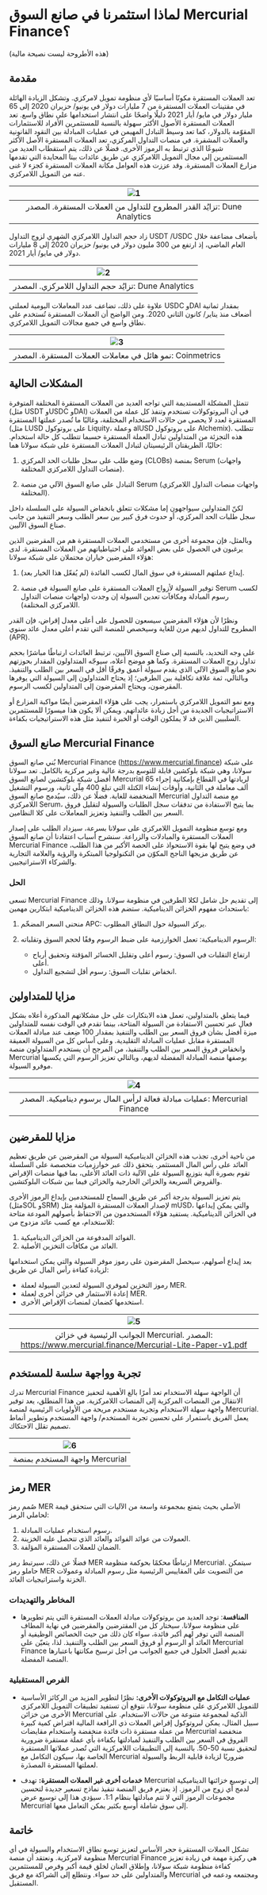 # لماذا استثمرنا في صانع السوق Mercurial Finance؟

(هذه الأطروحة ليست نصيحة مالية)

## مقدمة

تعد العملات المستقرة مكونًا أساسيًا لأي منظومة تمويل لامركزي. وتشكل الزيادة الهائلة في مقتينات العملات المستقرة من 7 مليارات دولار في يونيو/ حزيران 2020 إلى 65 مليار دولار في مايو/ أيار 2021 دليلًا واضحًا على انتشار استخدامها على نطاق واسع. تعد العملات المستقرة الأصول الأكثر سهولة بالنسبة للمستثمرين الأفراد للاستثمارات المقوّمة بالدولار، كما تعد وسيط التبادل المهيمن في عمليات المبادلة بين النقود القانونية والعملات المشفرة. في منصات التداول المركزي، تعد العملات المستقرة الأصل الأكثر شيوعًا الذي ترتبط به الرموز الأخرى. فضلًا عن ذلك، يتم استقطاب العديد من المستثمرين إلى مجال التمويل اللامركزي عن طريق عائدات بيتا المحايدة التي تقدمها مزارع العملات المستقرة. وقد عززت هذه العوامل مكانة العملات المستقرة كجزء لا غنى عنه من التمويل اللامركزي.

| ![1](images/mercurial_finance/mercurial_finance-1.png) |
|:--:|
| تزايُد القدر المطروح للتداول من العملات المستقرة. المصدر: Dune Analytics |

زاد حجم التداول اللامركزي الشهري لزوج التداول USDT /USDC بأضعاف مضاعفة خلال العام الماضي، إذ ارتفع من 300 مليون دولار في يونيو/ حزيران 2020 إلى 8 مليارات دولار في مايو/ أيار 2021.

| ![2](images/mercurial_finance/mercurial_finance-2.png) |
|:--:|
| تزايُد حجم التداول اللامركزي. المصدر: Dune Analytics |

علاوة على ذلك، تضاعف عدد المعاملات اليومية لعملتي USDC وDAI بمقدار ثمانية أضعاف منذ يناير/ كانون الثاني 2020. ومن الواضح أن العملات المستقرة تُستخدم على نطاق واسع في جميع مجالات التمويل اللامركزي.

| ![3](images/mercurial_finance/mercurial_finance-3.png) |
|:--:|
| نمو هائل في معاملات العملات المستقرة. المصدر: Coinmetrics |

## المشكلات الحالية

تتمثل المشكلة المستديمة التي تواجه العديد من العملات المستقرة المختلفة المتوفرة (مثل USDT وUSDC وDAI) في أن البروتوكولات تستخدم وتنفذ كل عملة من العملات المستقرة لعدد لا يحصى من حالات الاستخدام المختلفة، وغالبًا ما تُصدر عملتها المستقرة (مثل LUSD على بروتوكول Liquity، وعملة alUSD على بروتوكول Alchemix). تتطلب هذه التجزئة من المتداولين تبادل العملة المستقرة حسبما تتطلب كل حالة استخدام. حاليًا، الطريقتان الرئيسيتان لتبادل العملات المستقرة على شبكة سولانا هما:

1. وضع طلب على سجل طلبات الحد المركزي (CLOBs) بمنصة Serum (واجهات منصات التداول اللامركزي المختلفة).

2. التبادل على صانع السوق الآلي من منصة Serum (واجهات منصات التداول اللامركزي المختلفة).

لكنّ المتداولين سيواجهون إما مشكلات تتعلق بانخفاض السيولة على السلسلة داخل سجل طلبات الحد المركزي، أو حدوث فرق كبير بين سعر الطلب وسعر التنفيذ من جانب صناع السوق الآليين.

وبالمثل، فإن مجموعة أخرى من مستخدمي العملات المستقرة هم من المقرضين الذين يرغبون في الحصول على بعض العوائد على احتياطياتهم من العملات المستقرة. لدى هؤلاء المقرضين خياران محتملان على شبكة سولانا:

1. إيداع عملتهم المستقرة في سوق المال لكسب الفائدة (لم يُفعّل هذا الخيار بعد).

2. توفير السيولة لأزواج العملات المستقرة على صانع السيولة في منصة Serum لكسب رسوم المبادلة ومكافآت تعدين السيولة إن وجدت (واجهات منصات التداول اللامركزي المختلفة).

ونظرًا لأن هؤلاء المقرضين سيسعون للحصول على أعلى معدل إقراض، فإن القدر المطروح للتداول لديهم مرن للغاية وسيخصص للمنصة التي تقدم أعلى معدل عائد سنوي (APR).

على وجه التحديد، بالنسبة إلى صناع السوق الآليين، ترتبط العائدات ارتباطًا مباشرًا بحجم تداول زوج العملات المستقرة. وكما هو موضح أعلاه، سيوجّه المتداولون المقدار بحوزتهم نحو صانع السوق الآلي الذي يقدم سيولة أعمق وفرقًا أقل في السعر بين الطلب والتنفيذ. وبالتالي، ثمة علاقة تكافلية بين الطرفين؛ إذ يحتاج المتداولون إلى السيولة التي يوفرها المقرضون، ويحتاج المقرضون إلى المتداولين لكسب الرسوم.

ومع نمو التمويل اللامركزي باستمرار، يجب على هؤلاء المقرضين أيضًا مواكبة المزارع أو الاستراتيجيات الجديدة من أجل زيادة عائداتهم. ويمكن ألا يكون هذا ميسورًا للمستثمرين السلبيين الذين قد لا يملكون الوقت أو الخبرة لتنفيذ مثل هذه الاستراتيجيات بكفاءة.

## صانع السوق Mercurial Finance

بُني صانع السوق Mercurial Finance (https://www.mercurial.finance) على شبكة سولانا، وهي شبكة بلوكشين قابلة للتوسع بدرجة عالية وغير مركزية بالكامل. تعد سولانا أفضل شبكة بلوكتشين لصانع السوق Mercurial لريادتها في القطاع بإمكانية إجراء 65 ألف معاملة في الثانية، وأوقات إنشاء الكتلة التي تبلغ 400 مِلّي ثانية، ورسوم التشغيل المنخفضة للغاية. فضلًا عن ذلك، سيُدمج صانع السوق Mercurial مع منصة التداول اللامركزي Serum، بما يتيح الاستفادة من تدفقات سجل الطلبات والسيولة لتقليل فروق السعر بين الطلب والتنفيذ وتعزيز المعاملات على كلا النظامين.

ومع توسع منظومة التمويل اللامركزي على سولانا بسرعة، سيزداد الطلب على إصدار العملات المستقرة والمبادلات والزراعة. سنشرح أسباب اعتقادنا أن صانع السوق Mercurial Finance في وضع يتيح لها بقوة الاستحواذ على الحصة الأكبر من هذا الطلب، عن طريق مزيجها الناجح المكوّن من التكنولوجيا المبتكرة والرؤية والعلامة التجارية والشركاء الاستراتيجيين.

### الحل

تسعى Mercurial Finance إلى تقديم حل شامل لكلا الطرفين في منظومة سولانا. وذلك باستحداث مفهوم الخزائن الديناميكية. ستضم هذه الخزائن الديناميكية ابتكارين مهمين:

1. منحنى السعر المضخّم APC: يركز السيولة حول النطاق المطلوب.

2. الرسوم الديناميكية: تعمل الخوارزمية على ضبط الرسوم وفقًا لحجم السوق وتقلباته:
    - ارتفاع التقلبات في السوق: رسوم أعلى وتقليل الخسائر المؤقتة وتحقيق أرباح أعلى.
    - انخفاض تقلبات السوق: رسوم أقل لتشجيع التداول.

## مزايا للمتداولين

فيما يتعلق بالمتداولين، تعمل هذه الابتكارات على حل مشكلاتهم المذكورة أعلاه بشكل فعال عبر تحسين الاستفادة من السيولة المتاحة، بينما تقدم في الوقت نفسه للمتداولين ميزة أفضل بشأن فروق السعر بين الطلب والتنفيذ بمقدار 100 ضِعف عند مبادلة العملات المستقرة مقابل عمليات المبادلة التقليدية. وعلى أساس كل من السيولة العميقة وانخفاض فروق السعر بين الطلب والتنفيذ، من المرجح أن يستخدم المتداولون منصة Mercurial بوصفها منصة المبادلة المفضلة لديهم، وبالتالي تعزيز الرسوم التي يكسبها موفرو السيولة.

| ![4](images/mercurial_finance/mercurial_finance-4.png) |
|:--:|
| عمليات مبادلة فعالة لرأس المال برسوم ديناميكية. المصدر: Mercurial Finance |

## مزايا للمقرضين

من ناحية أخرى، تجذب هذه الخزائن الديناميكية السيولة من المقرضين عن طريق تعظيم العائد على رأس المال المستثمر. يتحقق ذلك عبر خوارزميات متخصصة على السلسلة تقوم بصورة آلية بتوزيع السيولة على الآلية ذات العائد الأعلى، بما فيها منصات الإقراض والقروض السريعة والخزائن الخارجية والخزائن فيما بين شبكات البلوكتشين.

يتم تعزيز السيولة بدرجة أكبر عن طريق السماح للمستخدمين بإيداع الرموز الأخرى (مثلSOL وSRM) لإصدار العملات المستقرة المؤلفة مثل mUSD، والتي يمكن إيداعها في الخزائن الديناميكية. يستفيد هؤلاء المستخدمون من الاحتفاظ بأصولهم المودعة متاحة للاستخدام، مع كسب عائد مزدوج من:

1. الفوائد المدفوعة من الخزائن الديناميكية.
2. العائد من مكافآت التخزين الأصلية.

بعد إيداع أصولهم، سيحصل المقرضون على رموز موفر السيولة والتي يمكن استخدامها لزيادة كفاءة رأس المال عن طريق:

- رموز التخزين لموفري السيولة لتعدين السيولة لعملة MER.
- إعادة الاستثمار في خزائن أخرى لعملة MER.
- استخدمها كضمان لمنصات الإقراض الأخرى.

| ![5](images/mercurial_finance/mercurial_finance-5.png) |
|:--:|
| الجوانب الرئيسية في خزائن Mercurial. المصدر: https://www.mercurial.finance/Mercurial-Lite-Paper-v1.pdf |

## تجربة وواجهة سلسة للمستخدم

تدرك Mercurial Finance أن الواجهة سهلة الاستخدام تعد أمرًا بالغ الأهمية لتحفيز الانتقال من المنصات المركزية إلى المنصات اللامركزية. من هذا المنطلق، يعد توفير واجهة سهلة الاستخدام وتجربة مستخدم مريحة من الأولويات الرئيسية لمنصة Mercurial. يعمل الفريق باستمرار على تحسين تجربة المستخدم/ واجهة المستخدم وتطوير أنماط تصميم تقلل الاحتكاك.

| ![6](images/mercurial_finance/mercurial_finance-6.png) |
|:--:|
| واجهة المستخدم بمنصة Mercurial |

## رمز MER

صُمم رمز MER الأصلي بحيث يتمتع بمجموعة واسعة من الآليات التي ستحقق قيمة لحاملي الرمز:

1. رسوم استخدام عمليات المبادلة.
2. العمولات من عوائد الفوائد والعائد الذي تتحصل عليه الخزينة.
3. الضمان للعملات المستقرة المؤلفة.

فضلًا عن ذلك، سيرتبط رمز MER ارتباطًا محكمًا بحوكمة منظومة Mercurial. سيتمكن حاملو رمز MER من التصويت على المقاييس الرئيسية مثل رسوم المبادلة وعمولات الخزنة واستراتيجيات العائد.

### المخاطر والتهديدات

- **المنافسة**: توجد العديد من بروتوكولات مبادلة العملات المستقرة التي يتم تطويرها على منظومة سولانا. سيختار كل من المقترضين والمقرضين في نهاية المطاف المنصة التي توفر لهم أكبر فائدة، سواء كان ذلك من حيث الخصائص الوظيفية أو العائد أو الرسوم أو فروق السعر بين الطلب والتنفيذ. لذا، يتعيّن على Mercurial Finance تقديم أفضل الحلول في جميع الجوانب من أجل ترسيخ مكانتها باعتبارها المنصة المفضلة.

### الفرص المستقبلية

- **عمليات التكامل مع البروتوكولات الأخرى:** نظرًا لتطوير المزيد من الركائز الأساسية للتمويل اللامركزي على منظومة سولانا، نتوقع أن تستفيد تطبيقات التمويل اللامركزي الأخرى من خزائن Mercurial الذكية لمجموعة متنوعة من حالات الاستخدام. على سبيل المثال، يمكن لبروتوكول إقراض العملات ذي الرافعة المالية اقتراض كمية كبيرة من عملة مستقرة ذات فائدة منخفضة واستخدام مقايضات Mercurial منخفضة الفروق في السعر بين الطلب والتنفيذ لمبادلتها بكفاءة بأي عملة مستقرة ضرورية لتحقيق نسبة 50-50. بالنسبة إلى التطبيقات اللامركزية التي تُصدر عملاتها المستقرة الخاصة بها، سيكون التكامل مع Mercurial ضروريًا لزيادة قابلية الربط والسيولة لعملتها المستقرة المصدَرة.

- **خدمات أخرى غير العملات المستقرة:** تهدف Mercurial إلى توسيع خزائنها الديناميكية لدمج أي زوج من الرموز. إذ يعتزم فريق المنصة تنفيذ نماذج تسعير جديدة لتحسين مجموعات الرموز التي لا تتم مبادلتها بنظام 1:1. سيؤدي هذا إلى توسيع عرض Mercurial إلى سوق شاملة أوسع بكثير يمكن التعامل معها.

## خاتمة

تشكل العملات المستقرة حجر الأساس لتعزيز توسع نطاق الاستخدام والسيولة في أي منظومة لامركزية. ونعتقد أن منصة Mercurial Finance هي ركيزة مهمة في زيادة تعزيز كفاءة منظومة شبكة سولانا، وإطلاق العنان لخلق قيمة أكبر وفرص للمستثمرين والمتداولين على حد سواء. ونتطلع إلى الشراكة مع فريق Mercurial ومجتمعه ودعمه في المستقبل.
